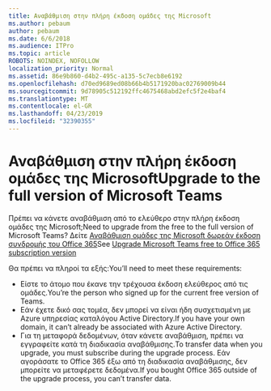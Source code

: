 ```yaml
---
title: Αναβάθμιση στην πλήρη έκδοση ομάδες της Microsoft
ms.author: pebaum
author: pebaum
ms.date: 6/6/2018
ms.audience: ITPro
ms.topic: article
ROBOTS: NOINDEX, NOFOLLOW
localization_priority: Normal
ms.assetid: 86e9b860-d4b2-495c-a135-5c7ecb8e6192
ms.openlocfilehash: d70ed9689ed08b66b4b5171920bac02769009b44
ms.sourcegitcommit: 9d78905c512192ffc4675468abd2efc5f2e4baf4
ms.translationtype: MT
ms.contentlocale: el-GR
ms.lasthandoff: 04/23/2019
ms.locfileid: "32390355"
---
```

# <a name="upgrade-to-the-full-version-of-microsoft-teams"></a><span data-ttu-id="71786-102">Αναβάθμιση στην πλήρη έκδοση ομάδες της Microsoft</span><span class="sxs-lookup"><span data-stu-id="71786-102">Upgrade to the full version of Microsoft Teams</span></span>

<span data-ttu-id="71786-103">Πρέπει να κάνετε αναβάθμιση από το ελεύθερο στην πλήρη έκδοση ομάδες της Microsoft;</span><span class="sxs-lookup"><span data-stu-id="71786-103">Need to upgrade from the free to the full version of Microsoft Teams?</span></span> <span data-ttu-id="71786-104">Δείτε [Αναβάθμιση ομάδες της Microsoft δωρεάν έκδοση συνδρομής του Office 365](https://docs.microsoft.com/en-us/microsoftteams/upgrade-freemium)</span><span class="sxs-lookup"><span data-stu-id="71786-104">See [Upgrade Microsoft Teams free to Office 365 subscription version](https://docs.microsoft.com/en-us/microsoftteams/upgrade-freemium)</span></span>

<span data-ttu-id="71786-105">Θα πρέπει να πληροί τα εξής:</span><span class="sxs-lookup"><span data-stu-id="71786-105">You’ll need to meet these requirements:</span></span>
- <span data-ttu-id="71786-106">Είστε το άτομο που έκανε την τρέχουσα έκδοση ελεύθερος από τις ομάδες.</span><span class="sxs-lookup"><span data-stu-id="71786-106">You’re the person who signed up for the current free version of Teams.</span></span>
- <span data-ttu-id="71786-107">Εάν έχετε δικό σας τομέα, δεν μπορεί να είναι ήδη συσχετισμένη με Azure υπηρεσίας καταλόγου Active Directory.</span><span class="sxs-lookup"><span data-stu-id="71786-107">If you have your own domain, it can’t already be associated with Azure Active Directory.</span></span>
- <span data-ttu-id="71786-108">Για τη μεταφορά δεδομένων, όταν κάνετε αναβάθμιση, πρέπει να εγγραφείτε κατά τη διαδικασία αναβάθμισης.</span><span class="sxs-lookup"><span data-stu-id="71786-108">To transfer data when you upgrade, you must subscribe during the upgrade process.</span></span> <span data-ttu-id="71786-109">Εάν αγοράσατε το Office 365 έξω από τη διαδικασία αναβάθμισης, δεν μπορείτε να μεταφέρετε δεδομένα.</span><span class="sxs-lookup"><span data-stu-id="71786-109">If you bought Office 365 outside of the upgrade process, you can’t transfer data.</span></span>


